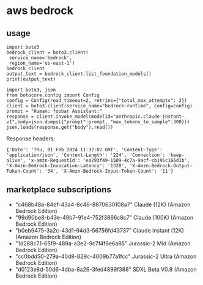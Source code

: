 # aws bedrock

## usage

```
import boto3
bedrock_client = boto3.client(
 service_name='bedrock',
 region_name='us-east-1')
bedrock_client
output_text = bedrock_client.list_foundation_models()
print(output_text)
```

```
import boto3, json
from botocore.config import Config
config = Config(read_timeout=2, retries={"total_max_attempts": 2})
client = boto3.client(service_name="bedrock-runtime", config=config)
prompt = "Human: foobar Assistant:"
response = client.invoke_model(modelId="anthropic.claude-instant-v1",body=json.dumps({"prompt":prompt, "max_tokens_to_sample":300}))
json.loads(response.get("body").read())
```

Response headers:

```
{'Date': 'Thu, 01 Feb 2024 11:32:07 GMT', 'Content-Type': 'application/json', 'Content-Length': '224', 'Connection': 'keep-alive', 'x-amzn-RequestId': 'ea293f49-1509-4c7a-9acf-cb195c166d1b', 'X-Amzn-Bedrock-Invocation-Latency': '1328', 'X-Amzn-Bedrock-Output-Token-Count': '34', 'X-Amzn-Bedrock-Input-Token-Count': '11'}
```

## marketplace subscriptions

- "c468b48a-84df-43a4-8c46-8870630108a7" Claude (12K) (Amazon Bedrock Edition)
- "99d90be8-b43e-49b7-91e4-752f3866c8c7" Claude (100K) (Amazon Bedrock Edition)
- "b0eb9475-3a2c-43d1-94d3-56756fd43737" Claude Instant (12K) (Amazon Bedrock Edition)
- "1d288c71-65f9-489a-a3e2-9c7f4f6e6a85" Jurassic-2 Mid (Amazon Bedrock Edition)
- "cc0bdd50-279a-40d8-829c-4009b77a1fcc" Jurassic-2 Ultra (Amazon Bedrock Edition)
- "d0123e8d-50d6-4dba-8a26-3fed4899f388" SDXL Beta V0.8 (Amazon Bedrock Edition)
